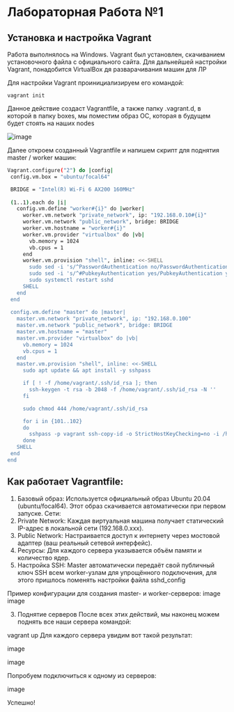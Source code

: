 # Лабораторная Работа №1
## Установка и настройка Vagrant
Работа выполнялось на Windows. Vagrant был установлен, скачиванием установочного файла с официального сайта. Для дальнейшей настройки Vagrant, понадобится VirtualBox дя разварачивания машин для ЛР

Для настройки Vagrant проинициализируем его командой:

`vagrant init`

Данное действие создаст Vagrantfile, а также папку .vagrant.d, в которой в папку boxes, мы поместим образ ОС, которая в будущем будет стоять на наших nodes

![image](https://github.com/user-attachments/assets/a3c07bfc-7f61-4fa7-893c-ef3127b2ac9a)

Далее откроем созданный Vagrantfile и напишем скрипт для поднятия master / worker машин:
 ```bash
Vagrant.configure("2") do |config|
  config.vm.box = "ubuntu/focal64"

  BRIDGE = "Intel(R) Wi-Fi 6 AX200 160MHz"
    
  (1..1).each do |i|
    config.vm.define "worker#{i}" do |worker|
      worker.vm.network "private_network", ip: "192.168.0.10#{i}"
      worker.vm.network "public_network", bridge: BRIDGE
      worker.vm.hostname = "worker#{i}"
      worker.vm.provider "virtualbox" do |vb|
        vb.memory = 1024
        vb.cpus = 1
      end
      worker.vm.provision "shell", inline: <<-SHELL
        sudo sed -i 's/^PasswordAuthentication no/PasswordAuthentication yes/' /etc/ssh/sshd_config
        sudo sed -i 's/^#PubkeyAuthentication yes/PubkeyAuthentication yes/' /etc/ssh/sshd_config
        sudo systemctl restart sshd
      SHELL
    end
  end
  
  config.vm.define "master" do |master|
    master.vm.network "private_network", ip: "192.168.0.100"
    master.vm.network "public_network", bridge: BRIDGE
    master.vm.hostname = "master"
    master.vm.provider "virtualbox" do |vb|
      vb.memory = 1024
      vb.cpus = 1
    end
    master.vm.provision "shell", inline: <<-SHELL
      sudo apt update && apt install -y sshpass

      if [ ! -f /home/vagrant/.ssh/id_rsa ]; then
        ssh-keygen -t rsa -b 2048 -f /home/vagrant/.ssh/id_rsa -N ''
      fi

      sudo chmod 444 /home/vagrant/.ssh/id_rsa

      for i in {101..102}
      do
        sshpass -p vagrant ssh-copy-id -o StrictHostKeyChecking=no -i /home/vagrant/.ssh/id_rsa.pub vagrant@192.168.0.$i || echo "Failed to copy key to 192.168.0.$i"
      done
    SHELL
  end
end
```

## Как работает Vagrantfile:
1. Базовый образ: Используется официальный образ Ubuntu 20.04 (ubuntu/focal64). Этот образ скачивается автоматически при первом запуске.
Сети:
2. Private Network: Каждая виртуальная машина получает статический IP-адрес в локальной сети (192.168.0.xxx).
3. Public Network: Настраивается доступ к интернету через мостовой адаптер (ваш реальный сетевой интерфейс).
3. Ресурсы: Для каждого сервера указывается объём памяти и количество ядер.
4. Настройка SSH: Master автоматически передаёт свой публичный ключ SSH всем worker-узлам для упрощённого подключения, для этого пришлось поменять настройки файла sshd_config


Пример конфигурации для создания master- и worker-серверов: 
image image

3. Поднятие серверов
После всех этих действий, мы наконец можем поднять все наши сервера командой:

vagrant up
Для каждого сервера увидим вот такой результат:

image

image

Попробуем подключиться к одному из серверов:

image

Успешно!
